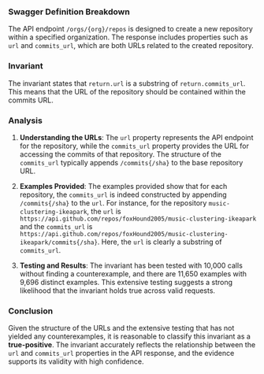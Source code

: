 ### Swagger Definition Breakdown
The API endpoint `/orgs/{org}/repos` is designed to create a new repository within a specified organization. The response includes properties such as `url` and `commits_url`, which are both URLs related to the created repository.

### Invariant
The invariant states that `return.url` is a substring of `return.commits_url`. This means that the URL of the repository should be contained within the commits URL.

### Analysis
1. **Understanding the URLs**: The `url` property represents the API endpoint for the repository, while the `commits_url` property provides the URL for accessing the commits of that repository. The structure of the `commits_url` typically appends `/commits{/sha}` to the base repository URL.

2. **Examples Provided**: The examples provided show that for each repository, the `commits_url` is indeed constructed by appending `/commits{/sha}` to the `url`. For instance, for the repository `music-clustering-ikeapark`, the `url` is `https://api.github.com/repos/foxHound2005/music-clustering-ikeapark` and the `commits_url` is `https://api.github.com/repos/foxHound2005/music-clustering-ikeapark/commits{/sha}`. Here, the `url` is clearly a substring of `commits_url`.

3. **Testing and Results**: The invariant has been tested with 10,000 calls without finding a counterexample, and there are 11,650 examples with 9,696 distinct examples. This extensive testing suggests a strong likelihood that the invariant holds true across valid requests.

### Conclusion
Given the structure of the URLs and the extensive testing that has not yielded any counterexamples, it is reasonable to classify this invariant as a **true-positive**. The invariant accurately reflects the relationship between the `url` and `commits_url` properties in the API response, and the evidence supports its validity with high confidence.
